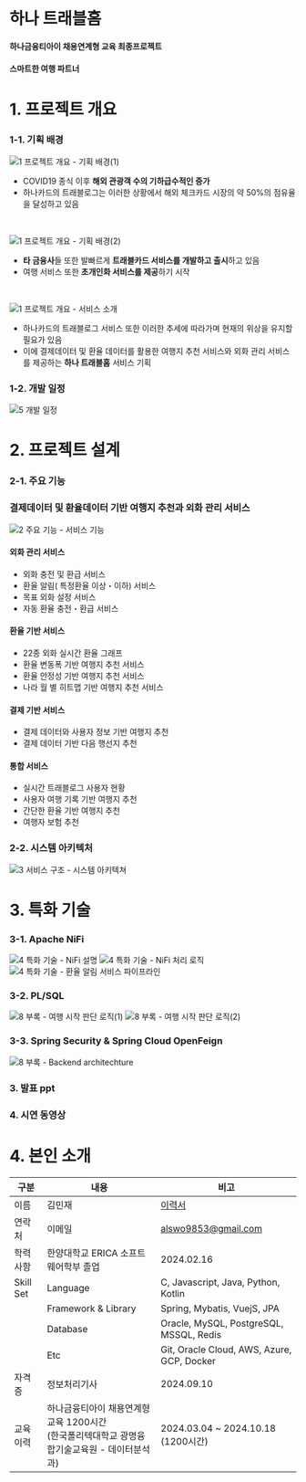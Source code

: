 # 하나 트래블홈

#### 하나금융티아이 채용연계형 교육 최종프로젝트

#### 스마트한 여행 파트너

# 1. 프로젝트 개요
### 1-1. 기획 배경

![1  프로젝트 개요 - 기획 배경(1)](https://github.com/user-attachments/assets/7247fb2e-b097-4a09-af04-ec8892b524f1)

- COVID19 종식 이후 **해외 관광객 수의 기하급수적인 증가**
- 하나카드의 트래블로그는 이러한 상황에서 해외 체크카드 시장의 약 50%의 점유율을 달성하고 있음

<br>


![1  프로젝트 개요 - 기획 배경(2)](https://github.com/user-attachments/assets/c56f4585-4295-4402-8ae4-233973dded8b)

- **타 금융사**들 또한 발빠르게 **트래블카드 서비스를 개발하고 출시**하고 있음
- 여행 서비스 또한 **초개인화 서비스를 제공**하기 시작


<br>

![1  프로젝트 개요 - 서비스 소개](https://github.com/user-attachments/assets/b7805a06-173f-4313-89e1-d206210caf29)

- 하나카드의 트래블로그 서비스 또한 이러한 추세에 따라가며 현재의 위상을 유지할 필요가 있음
- 이에 결제데이터 및 환율 데이터를 활용한 여행지 추천 서비스와 외화 관리 서비스를 제공하는 **하나 트래블홈** 서비스 기획

### 1-2. 개발 일정

![5  개발 일정](https://github.com/user-attachments/assets/5858d161-7659-446a-b81c-6f7cb7005811)


# 2. 프로젝트 설계

### 2-1. 주요 기능

### 결제데이터 및 환율데이터 기반 여행지 추천과 외화 관리 서비스

![2  주요 기능 - 서비스 기능](https://github.com/user-attachments/assets/4d09a077-f57e-450d-9fbc-20c0ea2145d9)

#### 외화 관리 서비스
- 외화 충전 및 환급 서비스
- 환율 알림( 특정환율 이상・이하) 서비스
- 목표 외화 설정 서비스
- 자동 환율 충전・환급 서비스

#### 환율 기반 서비스
- 22종 외화 실시간 환율 그래프
- 환율 변동폭 기반 여행지 추천 서비스
- 환율 안정성 기반 여행지 추천 서비스
- 나라 월 별 히트맵 기반 여행지 추천 서비스

#### 결제 기반 서비스
- 결제 데이터와 사용자 정보 기반 여행지 추천
- 결제 데이터 기반 다음 행선지 추천

#### 통합 서비스
- 실시간 트래블로그 사용자 현황
- 사용자 여행 기록 기반 여행지 추천
- 간단한 환율 기반 여행지 추천
- 여행자 보험 추천

### 2-2. 시스템 아키텍처

![3  서비스 구조 - 시스템 아키텍쳐](https://github.com/user-attachments/assets/ae41cef8-5e80-47d2-bccc-95dcf9447753)


# 3. 특화 기술

### 3-1. Apache NiFi
![4  특화 기술 - NiFi 설명](https://github.com/user-attachments/assets/1c37c2a0-9a3f-4039-9f56-7e3ce82fa892)
![4  특화 기술 - NiFi 처리 로직](https://github.com/user-attachments/assets/2468b4e5-b5c3-470b-bc65-5f4f9a6ef8cf)
![4  특화 기술 - 환율 알림 서비스 파이프라인](https://github.com/user-attachments/assets/6c270cee-3c26-4848-aa51-2d3daac1fe26)


### 3-2. PL/SQL
![8  부록 - 여행 시작 판단 로직(1)](https://github.com/user-attachments/assets/e7c61019-8009-4610-bd02-d31448f9a439)
![8  부록 - 여행 시작 판단 로직(2)](https://github.com/user-attachments/assets/4a42d15e-bcaf-4954-bddb-45f0e9f7e0ac)


### 3-3. Spring Security & Spring Cloud OpenFeign
![8  부록 - Backend architechture](https://github.com/user-attachments/assets/06a7d719-e6be-4920-873e-8932fa0a8f3b)

### 3. 발표 ppt

### 4. 시연 동영상

# 4. 본인 소개

| 구분      | 내용                                                                                             | 비고                               |
| --------- | ------------------------------------------------------------------------------------------------ | ---------------------------------- |
| 이름      | 김민재                                                                                           |           [이력서](https://my.surfit.io/w/850800283)                        |
| 연락처    | 이메일                                                                                           | alswo9853@gmail.com                |
| 학력 사항 | 한양대학교 ERICA 소프트웨어학부 졸업                                                             | 2024.02.16                         |
| Skill Set | Language                                                                                         | C, Javascript, Java, Python, Kotlin        |
|           | Framework & Library                                                                              | Spring, Mybatis, VuejS, JPA             |
|           | Database                                                                                         | Oracle, MySQL, PostgreSQL, MSSQL, Redis      |
|           | Etc                                                                                              | Git, Oracle Cloud, AWS, Azure, GCP, Docker      |
|     자격증      | 정보처리기사                                                                                     | 2024.09.10                         |
| 교육이력  | 하나금융티아이 채용연계형 교육 1200시간<br/>(한국폴리텍대학교 광명융합기술교육원 - 데이터분석과) | 2024.03.04 ~ 2024.10.18 (1200시간) |
